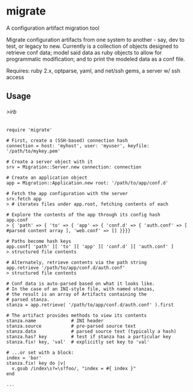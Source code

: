 # migrate
A configuration artifact migration tool

Migrate configuration artifacts from one system to another - say, dev to test, or legacy to new.  Currently is a collection of objects designed to retrieve conf data; model said data as ruby objects to allow for programmatic modification; and to print the modeled data as a conf file.

Requires: ruby 2.x, optparse, yaml, and net/ssh gems, a server w/ ssh access

Usage
-----

###### >irb
``` shell
require 'migrate'

# First, create a (SSH-based) connection hash
connection = host: 'myhost', user: 'myuser', keyfile: '/path/to/mykey.pem'

# Create a server object with it
srv = Migration::Server.new connection: connection

# Create an application object
app = Migration::Application.new root: '/path/to/app/conf.d'

# Fetch the app configuration with the server
srv.fetch app
> # iterates files under app.root, fetching contents of each

# Explore the contents of the app through its config hash
app.conf
> { 'path' => { 'to' => { 'app' => { 'conf.d' => { 'auth.conf' => [ #parsed content array ], 'web.conf' => [] }}}}

# Paths become hash keys
app.conf[ 'path' ][ 'to' ][ 'app' ][ 'conf.d' ][ 'auth.conf' ]
> structured file contents

# Alternately, retrieve contents via the path string
app.retrieve '/path/to/app/conf.d/auth.conf'
> structured file contents

# Conf data is auto-parsed based on what it looks like.
# In the case of an INI-style file, with named stanzas,
# the result is an array of Artifacts containing the 
# parsed stanza.
stanza = app.retrieve( '/path/to/app/conf.d/auth.conf' ).first

# The artifact provides methods to view its contents
stanza.name             # INI header
stanza.source           # pre-parsed source text
stanza.data             # parsed source text (typically a hash)
stanza.has? key         # test if stanza has a particular key
stanza.fix! key, 'val'  # explicitly set key to 'val'

# ...or set with a block:
index = 'bar'
stanza.fix! key do |v|
  v.gsub /index\s?=\s?foo/, "index = #{ index }"
end

...
```

